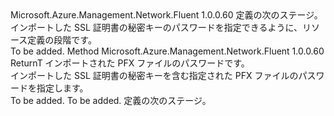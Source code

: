 <Type Name="IWithSslPassword&lt;ReturnT&gt;" FullName="Microsoft.Azure.Management.Network.Fluent.HasSslCertificate.Definition.IWithSslPassword&lt;ReturnT&gt;">
  <TypeSignature Language="C#" Value="public interface IWithSslPassword&lt;ReturnT&gt;" />
  <TypeSignature Language="ILAsm" Value=".class public interface auto ansi abstract IWithSslPassword`1&lt;ReturnT&gt;" />
  <TypeSignature Language="DocId" Value="T:Microsoft.Azure.Management.Network.Fluent.HasSslCertificate.Definition.IWithSslPassword`1" />
  <TypeSignature Language="VB.NET" Value="Public Interface IWithSslPassword(Of ReturnT)" />
  <TypeSignature Language="F#" Value="type IWithSslPassword&lt;'ReturnT&gt; = interface" />
  <AssemblyInfo>
    <AssemblyName>Microsoft.Azure.Management.Network.Fluent</AssemblyName>
    <AssemblyVersion>1.0.0.60</AssemblyVersion>
  </AssemblyInfo>
  <TypeParameters>
    <TypeParameter Name="ReturnT" />
  </TypeParameters>
  <Interfaces />
  <Docs>
    <typeparam name="ReturnT">定義の次のステージ。</typeparam>
    <summary>
            インポートした SSL 証明書の秘密キーのパスワードを指定できるように、リソース定義の段階です。
            </summary>
    <remarks>To be added.</remarks>
  </Docs>
  <Members>
    <Member MemberName="WithSslCertificatePassword">
      <MemberSignature Language="C#" Value="public ReturnT WithSslCertificatePassword (string password);" />
      <MemberSignature Language="ILAsm" Value=".method public hidebysig newslot virtual instance !ReturnT WithSslCertificatePassword(string password) cil managed" />
      <MemberSignature Language="DocId" Value="M:Microsoft.Azure.Management.Network.Fluent.HasSslCertificate.Definition.IWithSslPassword`1.WithSslCertificatePassword(System.String)" />
      <MemberSignature Language="VB.NET" Value="Public Function WithSslCertificatePassword (password As String) As ReturnT" />
      <MemberSignature Language="F#" Value="abstract member WithSslCertificatePassword : string -&gt; 'ReturnT" Usage="iWithSslPassword.WithSslCertificatePassword password" />
      <MemberType>Method</MemberType>
      <AssemblyInfo>
        <AssemblyName>Microsoft.Azure.Management.Network.Fluent</AssemblyName>
        <AssemblyVersion>1.0.0.60</AssemblyVersion>
      </AssemblyInfo>
      <ReturnValue>
        <ReturnType>ReturnT</ReturnType>
      </ReturnValue>
      <Parameters>
        <Parameter Name="password" Type="System.String" />
      </Parameters>
      <Docs>
        <param name="password">インポートされた PFX ファイルのパスワードです。</param>
        <summary>
            インポートした SSL 証明書の秘密キーを含む指定された PFX ファイルのパスワードを指定します。
            </summary>
        <returns>To be added.</returns>
        <remarks>To be added.</remarks>
        <return>定義の次のステージ。</return>
      </Docs>
    </Member>
  </Members>
</Type>